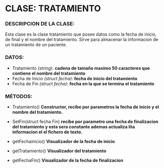 # CLASE: TRATAMIENTO
### DESCRIPCION DE LA CLASE:
Esta clase es la clase tratamiento que posee datos como la fecha de inicio, de final y el nombre del tratamiento. Sirve para almacenar la
informacion de un tratamiento de un paciente.

### DATOS:
+ Tratamiento _(string)_:  **cadena de tamaño maximo 50 caracteres que contiene el nombre del tratamiento**
+ Fecha de Inicio _(struct fecha)_: **fecha de inicio del tratamiento**
+ Fecha de Fin _(struct fecha)_: **fecha en la que se termina el tratamiento**

### MÉTODOS:
- Tratamiento() **Constructor, recibe por parametros la fecha de inicio y el nombre del tratamiento.**
+ SetFin(struct fecha Fin) **recibe por parametro una fecha de finalizacion del tratamiento y esta sera constante ademas actualiza lña informacion el el fichero de texto.**
- getFechainicio() **Visualizador de la fecha de inicio**
+ getTratamiento() **Visualizador del tratamiento**
- getFechaFin() **Visualizador de la fecha de finalizacion**
